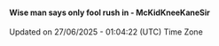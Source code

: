 #### Wise man says only fool rush in - McKidKneeKaneSir
Updated on 27/06/2025 - 01:04:22 (UTC) Time Zone
